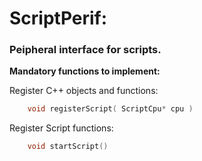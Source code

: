 
# ScriptPerif:

### Peipheral interface for scripts.

**Mandatory functions to implement:**

Register C++ objects and functions:
```c
    void registerScript( ScriptCpu* cpu )
```
Register Script functions:
```c
    void startScript()
```
